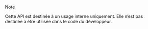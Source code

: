 
> [!NOTE] 
> Cette API est destinée à un usage interne uniquement. Elle n’est pas destinée à être utilisée dans le code du développeur.
